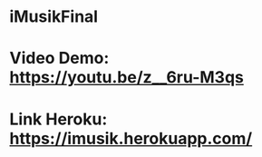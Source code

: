 # iMusikFinal
# Video Demo: https://youtu.be/z__6ru-M3qs
# Link Heroku: https://imusik.herokuapp.com/

